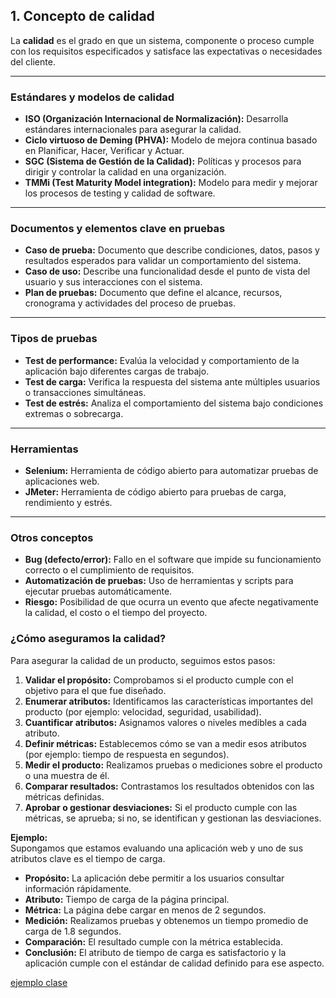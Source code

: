 ## 1. Concepto de calidad

La **calidad** es el grado en que un sistema, componente o proceso cumple con los requisitos especificados y satisface las expectativas o necesidades del cliente.

---

### Estándares y modelos de calidad

- **ISO (Organización Internacional de Normalización):** Desarrolla estándares internacionales para asegurar la calidad.
- **Ciclo virtuoso de Deming (PHVA):** Modelo de mejora continua basado en Planificar, Hacer, Verificar y Actuar.
- **SGC (Sistema de Gestión de la Calidad):** Políticas y procesos para dirigir y controlar la calidad en una organización.
- **TMMi (Test Maturity Model integration):** Modelo para medir y mejorar los procesos de testing y calidad de software.

---

### Documentos y elementos clave en pruebas

- **Caso de prueba:** Documento que describe condiciones, datos, pasos y resultados esperados para validar un comportamiento del sistema.
- **Caso de uso:** Describe una funcionalidad desde el punto de vista del usuario y sus interacciones con el sistema.
- **Plan de pruebas:** Documento que define el alcance, recursos, cronograma y actividades del proceso de pruebas.

---

### Tipos de pruebas

- **Test de performance:** Evalúa la velocidad y comportamiento de la aplicación bajo diferentes cargas de trabajo.
- **Test de carga:** Verifica la respuesta del sistema ante múltiples usuarios o transacciones simultáneas.
- **Test de estrés:** Analiza el comportamiento del sistema bajo condiciones extremas o sobrecarga.

---

### Herramientas

- **Selenium:** Herramienta de código abierto para automatizar pruebas de aplicaciones web.
- **JMeter:** Herramienta de código abierto para pruebas de carga, rendimiento y estrés.

---

### Otros conceptos

- **Bug (defecto/error):** Fallo en el software que impide su funcionamiento correcto o el cumplimiento de requisitos.
- **Automatización de pruebas:** Uso de herramientas y scripts para ejecutar pruebas automáticamente.
- **Riesgo:** Posibilidad de que ocurra un evento que afecte negativamente la calidad, el costo o el tiempo del proyecto.

### ¿Cómo aseguramos la calidad?

Para asegurar la calidad de un producto, seguimos estos pasos:

1. **Validar el propósito:** Comprobamos si el producto cumple con el objetivo para el que fue diseñado.
2. **Enumerar atributos:** Identificamos las características importantes del producto (por ejemplo: velocidad, seguridad, usabilidad).
3. **Cuantificar atributos:** Asignamos valores o niveles medibles a cada atributo.
4. **Definir métricas:** Establecemos cómo se van a medir esos atributos (por ejemplo: tiempo de respuesta en segundos).
5. **Medir el producto:** Realizamos pruebas o mediciones sobre el producto o una muestra de él.
6. **Comparar resultados:** Contrastamos los resultados obtenidos con las métricas definidas.
7. **Aprobar o gestionar desviaciones:** Si el producto cumple con las métricas, se aprueba; si no, se identifican y gestionan las desviaciones.

**Ejemplo:**  
Supongamos que estamos evaluando una aplicación web y uno de sus atributos clave es el tiempo de carga.

- **Propósito:** La aplicación debe permitir a los usuarios consultar información rápidamente.
- **Atributo:** Tiempo de carga de la página principal.
- **Métrica:** La página debe cargar en menos de 2 segundos.
- **Medición:** Realizamos pruebas y obtenemos un tiempo promedio de carga de 1.8 segundos.
- **Comparación:** El resultado cumple con la métrica establecida.
- **Conclusión:** El atributo de tiempo de carga es satisfactorio y la aplicación cumple con el estándar de calidad definido para ese aspecto.

[ejemplo clase](ejemplo_calidad_clase.md)
